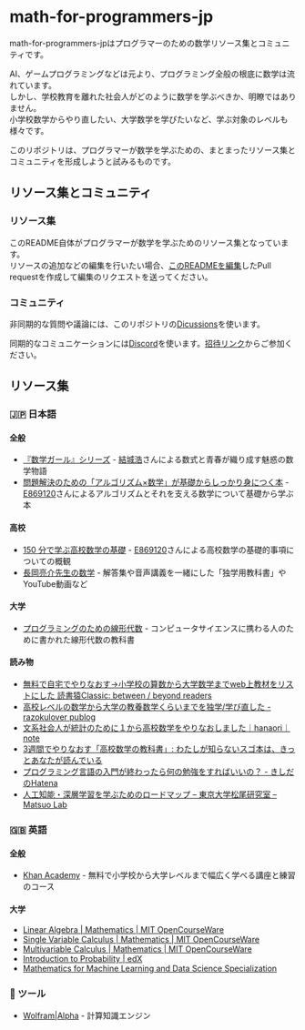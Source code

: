 # math-for-programmers-jp

math-for-programmers-jpはプログラマーのための数学リソース集とコミュニティです。

AI、ゲームプログラミングなどは元より、プログラミング全般の根底に数学は流れています。  
しかし、学校教育を離れた社会人がどのように数学を学ぶべきか、明瞭ではありません。  
小学校数学からやり直したい、大学数学を学びたいなど、学ぶ対象のレベルも様々です。

このリポジトリは、プログラマーが数学を学ぶための、まとまったリソース集とコミュニティを形成しようと試みるものです。

## リソース集とコミュニティ

### リソース集

このREADME自体がプログラマーが数学を学ぶためのリソース集となっています。  
リソースの追加などの編集を行いたい場合、[このREADMEを編集](https://github.com/tommy6073/math-for-programmers-jp/edit/main/README.md)したPull requestを作成して編集のリクエストを送ってください。

### コミュニティ

非同期的な質問や議論には、このリポジトリの[Dicussions](https://github.com/tommy6073/math-for-programmers-jp/discussions)を使います。

同期的なコミュニケーションには[Discord](https://discord.com/)を使います。[招待リンク](https://discord.gg/Q2d3PVCYEF)からご参加ください。

## リソース集

### 🇯🇵 日本語

#### 全般

- [『数学ガール』シリーズ](https://www.hyuki.com/girl/) - [結城浩](https://twitter.com/hyuki)さんによる数式と青春が織り成す魅惑の数学物語
- [問題解決のための「アルゴリズム×数学」が基礎からしっかり身につく本](https://gihyo.jp/book/2022/978-4-297-12521-9) - [E869120](https://twitter.com/e869120)さんによるアルゴリズムとそれを支える数学について基礎から学ぶ本

#### 高校

- [150 分で学ぶ高校数学の基礎](https://speakerdeck.com/e869120/150-fen-dexue-bugao-xiao-shu-xue-noji-chu) - [E869120](https://twitter.com/e869120)さんによる高校数学の基礎的事項についての概観
- [長岡亮介先生の数学](https://www.obunsha.co.jp/service/nagaoka/other.html) - 解答集や音声講義を一緒にした「独学用教科書」やYouTube動画など

#### 大学

- [プログラミングのための線形代数](https://www.ohmsha.co.jp/book/9784274065781/) - コンピュータサイエンスに携わる人のために書かれた線形代数の教科書

#### 読み物

- [無料で自宅でやりなおす→小学校の算数から大学数学までweb上教材をリストにした 読書猿Classic: between / beyond readers](https://readingmonkey.blog.fc2.com/blog-entry-627.html)
- [高校レベルの数学から大学の教養数学くらいまでを独学/学び直した - razokulover publog](https://razokulover.hateblo.jp/entry/2020/03/07/172956)
- [文系社会人が統計のために１から高校数学をやりなおしました｜hanaori｜note](https://note.com/hanaori/n/n46779acb568e)
- [3週間でやりなおす「高校数学の教科書」: わたしが知らないスゴ本は、きっとあなたが読んでいる](https://dain.cocolog-nifty.com/myblog/2011/06/3-a7b8.html)
- [プログラミング言語の入門が終わったら何の勉強をすればいいの？ - きしだのHatena](https://nowokay.hatenablog.com/entry/2022/11/27/195003)
- [人工知能・深層学習を学ぶためのロードマップ – 東京大学松尾研究室 – Matsuo Lab](https://weblab.t.u-tokyo.ac.jp/%E4%BA%BA%E5%B7%A5%E7%9F%A5%E8%83%BD%E3%83%BB%E6%B7%B1%E5%B1%A4%E5%AD%A6%E7%BF%92%E3%82%92%E5%AD%A6%E3%81%B6%E3%81%9F%E3%82%81%E3%81%AE%E3%83%AD%E3%83%BC%E3%83%89%E3%83%9E%E3%83%83%E3%83%97/)

### 🇬🇧 英語

#### 全般

- [Khan Academy](https://www.khanacademy.org/) - 無料で小学校から大学レベルまで幅広く学べる講座と練習のコース

#### 大学

- [Linear Algebra | Mathematics | MIT OpenCourseWare](https://ocw.mit.edu/courses/18-06sc-linear-algebra-fall-2011/)
- [Single Variable Calculus | Mathematics | MIT OpenCourseWare](https://ocw.mit.edu/courses/18-01sc-single-variable-calculus-fall-2010/)
- [Multivariable Calculus | Mathematics | MIT OpenCourseWare](https://ocw.mit.edu/courses/18-02sc-multivariable-calculus-fall-2010/)
- [Introduction to Probability | edX](https://www.edx.org/course/introduction-to-probability)
- [Mathematics for Machine Learning and Data Science Specialization](https://www.deeplearning.ai/courses/mathematics-for-machine-learning-and-data-science-specialization/)

### 🧰 ツール

- [Wolfram|Alpha](https://www.wolframalpha.com/) - 計算知識エンジン

